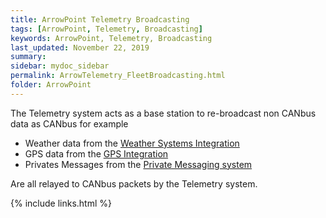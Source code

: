 ```yaml
---
title: ArrowPoint Telemetry Broadcasting
tags: [ArrowPoint, Telemetry, Broadcasting]
keywords: ArrowPoint, Telemetry, Broadcasting
last_updated: November 22, 2019
summary:
sidebar: mydoc_sidebar
permalink: ArrowTelemetry_FleetBroadcasting.html
folder: ArrowPoint
---
```


The Telemetry system acts as a base station to re-broadcast non CANbus data as CANbus for example

* Weather data from the [Weather Systems Integration](ArrowTelemetry_WeatherIntegration.html)
* GPS data from the [GPS Integration](ArrowTelemetry_GPSIntegration.html)
* Privates Messages from the [Private Messaging system](ArrowTelemetry_FleetMessaging.html) 

Are all relayed to CANbus packets by the Telemetry system.

{% include links.html %}